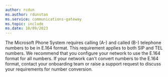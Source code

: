 ```yaml
---
author: rcdun
ms.author: rdunstan
ms.service: communications-gateway
ms.topic: include
ms.date: 10/09/2023
---
```


The Microsoft Phone System requires calling (A-) and called (B-)  telephone numbers to be in E.164 format. This requirement applies to both SIP and TEL numbers. We recommend that you configure your network to use the E.164 format for all numbers. If your network can't convert numbers to the E.164 format, contact your onboarding team or raise a support request to discuss your requirements for number conversion.